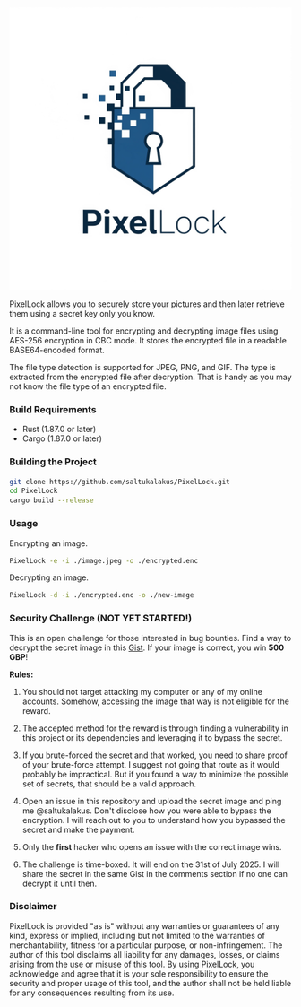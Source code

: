 ![PixelLock](https://github.com/saltukalakus/PixelLock/blob/main/PixelLock.jpeg)

PixelLock allows you to securely store your pictures and then later retrieve them using a secret key only you know.

It is a command-line tool for encrypting and decrypting image files using AES-256 encryption in CBC mode. It stores the encrypted file in a readable BASE64-encoded format.

The file type detection is supported for JPEG, PNG, and GIF. The type is extracted from the encrypted file after decryption. That is handy as you may not know the file type of an encrypted file.

### Build Requirements
- Rust (1.87.0 or later)
- Cargo (1.87.0 or later)

### Building the Project

   ```bash
   git clone https://github.com/saltukalakus/PixelLock.git
   cd PixelLock
   cargo build --release
   ```

### Usage

Encrypting an image.

```bash
PixelLock -e -i ./image.jpeg -o ./encrypted.enc
```

Decrypting an image.

```bash
PixelLock -d -i ./encrypted.enc -o ./new-image
```

### Security Challenge (NOT YET STARTED!)

This is an open challenge for those interested in bug bounties. Find a way to decrypt the secret image in this [Gist](). If your image is correct, you win **500 GBP**!

**Rules:**

1. You should not target attacking my computer or any of my online accounts. Somehow, accessing the image that way is not eligible for the reward.

2. The accepted method for the reward is through finding a vulnerability in this project or its dependencies and leveraging it to bypass the secret. 

3. If you brute-forced the secret and that worked, you need to share proof of your brute-force attempt. I suggest not going that route as it would probably be impractical. But if you found a way to minimize the possible set of secrets, that should be a valid approach.

4. Open an issue in this repository and upload the secret image and ping me @saltukalakus. Don't disclose how you were able to bypass the encryption. I will reach out to you to understand how you bypassed the secret and make the payment.

5. Only the **first** hacker who opens an issue with the correct image wins.

6. The challenge is time-boxed. It will end on the 31st of July 2025. I will share the secret in the same Gist in the comments section if no one can decrypt it until then.

### Disclaimer

PixelLock is provided "as is" without any warranties or guarantees of any kind, express or implied, including but not limited to the warranties of merchantability, fitness for a particular purpose, or non-infringement. The author of this tool disclaims all liability for any damages, losses, or claims arising from the use or misuse of this tool. By using PixelLock, you acknowledge and agree that it is your sole responsibility to ensure the security and proper usage of this tool, and the author shall not be held liable for any consequences resulting from its use.
